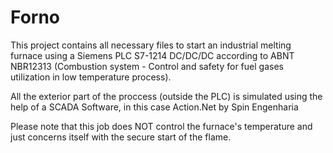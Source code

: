 # Forno

This project contains all necessary files to start an industrial melting furnace using a Siemens PLC S7-1214 DC/DC/DC according to ABNT NBR12313 (Combustion system - Control and safety for fuel gases utilization
in low temperature process).

All the exterior part of the proccess (outside the PLC) is simulated using the help of a SCADA Software, in this case Action.Net by Spin Engenharia

Please note that this job does NOT control the furnace's temperature and just concerns itself with the secure start of the flame. 
